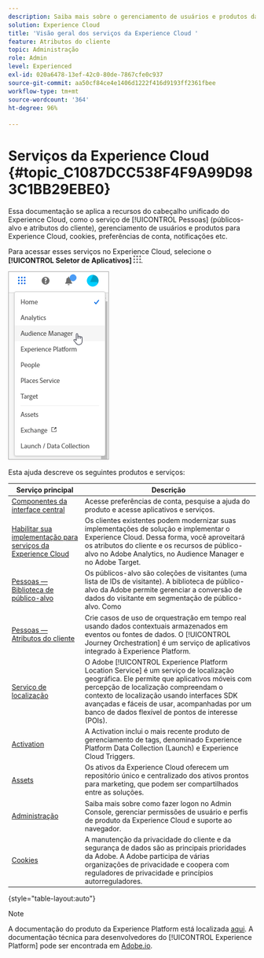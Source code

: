 ```yaml
---
description: Saiba mais sobre o gerenciamento de usuários e produtos da Adobe Experience Cloud, People (públicos e atributos do cliente), Journey Orchestration, Offers, Places, Experience Platform Launch e Mobile Services.
solution: Experience Cloud
title: 'Visão geral dos serviços da Experience Cloud '
feature: Atributos do cliente
topic: Administração
role: Admin
level: Experienced
exl-id: 020a6478-13ef-42c0-80de-7867cfe0c937
source-git-commit: aa50cf84ce4e1406d1222f416d9193ff2361fbee
workflow-type: tm+mt
source-wordcount: '364'
ht-degree: 96%

---
```


# Serviços da Experience Cloud {#topic_C1087DCC538F4F9A99D983C1BB29EBE0}

Essa documentação se aplica a recursos do cabeçalho unificado do Experience Cloud, como o serviço de [!UICONTROL Pessoas] (públicos-alvo e atributos do cliente), gerenciamento de usuários e produtos para Experience Cloud, cookies, preferências de conta, notificações etc.

Para acessar esses serviços no Experience Cloud, selecione o **[!UICONTROL Seletor de Aplicativos]**
![](assets/menu-icon.png).

![](assets/platform-core-services.png)

Esta ajuda descreve os seguintes produtos e serviços:

| Serviço principal | Descrição |
|--- |--- |
| [Componentes da interface central](experience-cloud.md) | Acesse preferências de conta, pesquise a ajuda do produto e acesse aplicativos e serviços. |
| [Habilitar sua implementação para serviços da Experience Cloud](core-services.md) | Os clientes existentes podem modernizar suas implementações de solução e implementar o Experience Cloud. Dessa forma, você aproveitará os atributos do cliente e os recursos de público-alvo no Adobe Analytics, no Audience Manager e no Adobe Target. |
| [Pessoas — Biblioteca de público-alvo](audience-library.md) | Os públicos-alvo são coleções de visitantes (uma lista de IDs de visitante). A biblioteca de público-alvo da Adobe permite gerenciar a conversão de dados do visitante em segmentação de público-alvo. Como |
| [Pessoas — Atributos do cliente](attributes.md) | Crie casos de uso de orquestração em tempo real usando dados contextuais armazenados em eventos ou fontes de dados. O [!UICONTROL Journey Orchestration] é um serviço de aplicativos integrado à Experience Platform. |
| [Serviço de localização](https://experienceleague.adobe.com/docs/places/using/home.html?lang=pt-BR) | O Adobe [!UICONTROL Experience Platform Location Service] é um serviço de localização geográfica. Ele permite que aplicativos móveis com percepção de localização compreendam o contexto de localização usando interfaces SDK avançadas e fáceis de usar, acompanhadas por um banco de dados flexível de pontos de interesse (POIs). |
| [Activation](activation.md) | A Activation inclui o mais recente produto de gerenciamento de tags, denominado Experience Platform Data Collection (Launch) e Experience Cloud Triggers. |
| [Assets](experience-cloud-assets.md) | Os ativos da Experience Cloud oferecem um repositório único e centralizado dos ativos prontos para marketing, que podem ser compartilhados entre as soluções. |
| [Administração](admin-getting-started.md) | Saiba mais sobre como fazer logon no Admin Console, gerenciar permissões de usuário e perfis de produto da Experience Cloud e suporte ao navegador. |
| [Cookies](cookies-privacy.md) | A manutenção da privacidade do cliente e da segurança de dados são as principais prioridades da Adobe. A Adobe participa de várias organizações de privacidade e coopera com reguladores de privacidade e princípios autorreguladores. |

{style=&quot;table-layout:auto&quot;}

>[!NOTE]
>
>A documentação do produto da Experience Platform está localizada [aqui](https://experienceleague.adobe.com/docs/experience-platform/landing/home.html?lang=pt-BR). A documentação técnica para desenvolvedores do [!UICONTROL Experience Platform] pode ser encontrada em [Adobe.io](https://www.adobe.io/apis/experienceplatform/home/services.html).